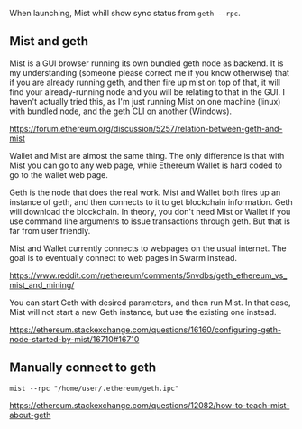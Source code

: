 When launching, Mist whill show sync status from `geth --rpc`.

## Mist and geth

Mist is a GUI browser running its own bundled geth node as backend. It is my understanding (someone please correct me if you know otherwise) that if you are already running geth, and then fire up mist on top of that, it will find your already-running node and you will be relating to that in the GUI. I haven't actually tried this, as I'm just running Mist on one machine (linux) with bundled node, and the geth CLI on another (Windows).

https://forum.ethereum.org/discussion/5257/relation-between-geth-and-mist

Wallet and Mist are almost the same thing. The only difference is that with Mist you can go to any web page, while Ethereum Wallet is hard coded to go to the wallet web page.

Geth is the node that does the real work. Mist and Wallet both fires up an instance of geth, and then connects to it to get blockchain information. Geth will download the blockchain. In theory, you don't need Mist or Wallet if you use command line arguments to issue transactions through geth. But that is far from user friendly.

Mist and Wallet currently connects to webpages on the usual internet. The goal is to eventually connect to web pages in Swarm instead.

https://www.reddit.com/r/ethereum/comments/5nvdbs/geth_ethereum_vs_mist_and_mining/

You can start Geth with desired parameters, and then run Mist. In that case, Mist will not start a new Geth instance, but use the existing one instead.

https://ethereum.stackexchange.com/questions/16160/configuring-geth-node-started-by-mist/16710#16710

## Manually connect to geth

`mist --rpc "/home/user/.ethereum/geth.ipc"`

https://ethereum.stackexchange.com/questions/12082/how-to-teach-mist-about-geth
